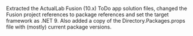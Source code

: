 Extracted the ActualLab Fusion (10.x) ToDo app solution files, changed the Fusion project references to package references and set the target framework as .NET 9. Also added a copy of the Directory.Packages.props file with (mostly) current package versions.
